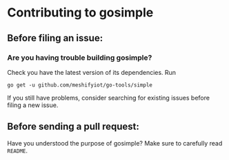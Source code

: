 # Contributing to gosimple

## Before filing an issue:

### Are you having trouble building gosimple?

Check you have the latest version of its dependencies. Run
```
go get -u github.com/meshifyiot/go-tools/simple
```
If you still have problems, consider searching for existing issues before filing a new issue.

## Before sending a pull request:

Have you understood the purpose of gosimple? Make sure to carefully read `README`.
